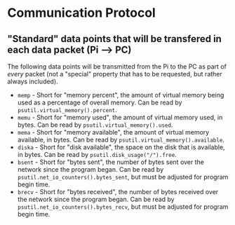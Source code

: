 # Communication Protocol

## "Standard" data points that will be transfered in each data packet (Pi --> PC)
The following data points will be transmitted from the Pi to the PC as part of *every* packet (not a "special" property that has to be requested, but rather always included).
- `memp` - Short for "memory percent", the amount of virtual memory being used as a percentage of overall memory. Can be read by `psutil.virtual_memory().percent`.
- `memu` - Short for "memory used", the amount of virtual memory used, in bytes. Can be read by `psutil.virtual_memory().used`.
- `mema` - Short for "memory available", the amount of virtual memory available, in bytes. Can be read by `psutil.virtual_memory().available`.
- `diska` - Short for "disk available", the space on the disk that is available, in bytes. Can be read by `psutil.disk_usage("/").free`.
- `bsent` - Short for "bytes sent", the number of bytes sent over the network since the program began. Can be read by `psutil.net_io_counters().bytes_sent`, but must be adjusted for program begin time.
- `brecv` - Short for "bytes received", the number of bytes received over the network since the program began. Can be read by `psutil.net_io_counters().bytes_recv`, but must be adjusted for program begin time.
